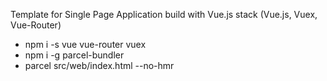 Template for Single Page Application build with Vue.js stack (Vue.js, Vuex, Vue-Router)

- npm i -s vue vue-router vuex
- npm i -g parcel-bundler
- parcel src/web/index.html --no-hmr


